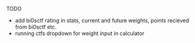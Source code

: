 TODO
 - add bi0sctf rating in stats, current and future weights, points recieved from bi0sctf etc.
 - running ctfs dropdown for weight input in calculator